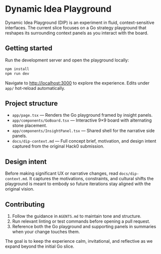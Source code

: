 # Dynamic Idea Playground

Dynamic Idea Playground (DIP) is an experiment in fluid, context-sensitive interfaces. The current slice focuses on a Go strategy playground that reshapes its surrounding context panels as you interact with the board.

## Getting started
Run the development server and open the playground locally:

```bash
npm install
npm run dev
```

Navigate to <http://localhost:3000> to explore the experience. Edits under `app/` hot-reload automatically.

## Project structure
- `app/page.tsx` — Renders the Go playground framed by insight panels.
- `app/components/GoBoard.tsx` — Interactive 9×9 board with alternating stone placement.
- `app/components/InsightPanel.tsx` — Shared shell for the narrative side panels.
- `docs/dip-context.md` — Full concept brief, motivation, and design intent captured from the original Hack0 submission.

## Design intent
Before making significant UX or narrative changes, read `docs/dip-context.md`. It captures the motivations, constraints, and cultural shifts the playground is meant to embody so future iterations stay aligned with the original vision.

## Contributing
1. Follow the guidance in `AGENTS.md` to maintain tone and structure.
2. Run relevant linting or test commands before opening a pull request.
3. Reference both the Go playground and supporting panels in summaries when your change touches them.

The goal is to keep the experience calm, invitational, and reflective as we expand beyond the initial Go slice.
